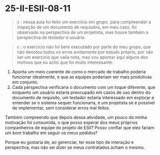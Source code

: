 # 25-II-ESII-08-11

> *c* : nessa aula foi feito um exercício em grupo, para compreender a inspeção de um documento de requisitos, em meu caso, foi observado na perspectiva de um projetista, mas houve também a perspectiva de testador e usuário.

> *c* : o exercício não foi bem executado por parte do meu grupo, que não denotou todos os erros avidamente por estudo próprio, por não ser um exercício que valia nota, mas vou apontar aqui alguns dos motivos que eu acho que foi muito interessante:

1. Aponta um meio coerente de como o mercado de trabalho poderia funcionar idealmente, e que as equipes poderiam ser mais produtivas em conjunto.
2. Cada perspectiva verificaria o documento com um toque diferente, que enquanto um usuário estaria preocupado em casos de uso dentro do documento de requisito, um testador estaria interessado em explorar e entender se o sistema sequer funcionaria, e um projetista se é possível de implementar, sem considerar erros mal feitos.

Também compreendo que depois dessa atividade, um pouco da minha motivação foi consumida, o que posso esperar dos meus próprios companheiros de equipe do projeto de ESII? Posso confiar que eles fariam um bom trabalho em seguir os meus pedidos?

Porque eu gostaria de, ao gerenciar, ter esse tipo de interação e perspectiva, mas não sei dizer se meus contratados acham o mesmo.